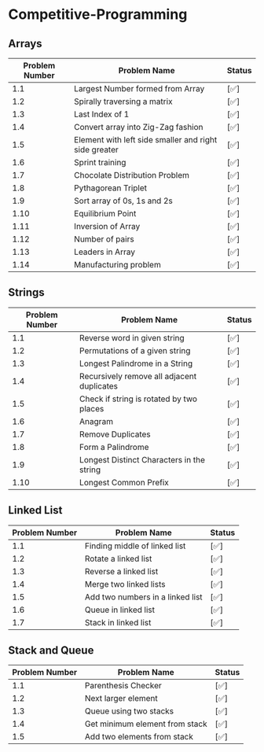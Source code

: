 # Competitive-Programming

## Arrays 
|Problem Number | Problem Name | Status|
|--- | --- | --- |
| 1.1 | Largest Number formed from Array | [✅]
| 1.2 | Spirally traversing a matrix | [✅]
| 1.3 | Last Index of 1 | [✅]
| 1.4 | Convert array into Zig-Zag fashion |  [✅]
| 1.5 | Element with left side smaller and right side greater | [✅]
| 1.6 | Sprint training | [✅]
| 1.7 | Chocolate Distribution Problem | [✅]
| 1.8 | Pythagorean Triplet | [✅]
| 1.9 | Sort array of 0s, 1s and 2s | [✅]
| 1.10 | Equilibrium Point | [✅]
| 1.11 | Inversion of Array | [✅]
| 1.12 | Number of pairs |  [✅]
| 1.13 | Leaders in Array |  [✅]
| 1.14 | Manufacturing problem |  [✅]

## Strings 
|Problem Number | Problem Name | Status|
|--- | --- | --- |
| 1.1 | Reverse word in given string | [✅]
| 1.2 | Permutations of a given string | [✅]
| 1.3 | Longest Palindrome in a String | [✅]
| 1.4 | Recursively remove all adjacent duplicates | [✅]
| 1.5 | Check if string is rotated by two places | [✅]
| 1.6 | Anagram | [✅]
| 1.7 | Remove Duplicates | [✅]
| 1.8 | Form a Palindrome | [✅]
| 1.9 | Longest Distinct Characters in the string | [✅]
| 1.10 | Longest Common Prefix | [✅]

## Linked List
|Problem Number | Problem Name | Status|
|--- | --- | --- |
| 1.1 | Finding middle of linked list | [✅]
| 1.2 | Rotate a linked list | [✅]
| 1.3 | Reverse a linked list | [✅]
| 1.4 | Merge two linked lists | [✅]
| 1.5 | Add two numbers in a linked list | [✅]
| 1.6 | Queue in linked list | [✅]
| 1.7 | Stack in linked list | [✅]

## Stack and Queue
|Problem Number | Problem Name | Status|
|--- | --- | --- |
| 1.1 | Parenthesis Checker | [✅]
| 1.2 | Next larger element | [✅]
| 1.3 | Queue using two stacks | [✅]
| 1.4 | Get minimum element from stack | [✅]
| 1.5 | Add two elements from stack | [✅]
